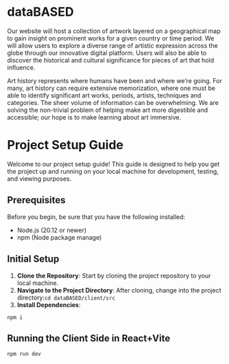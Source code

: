 # dataBASED

Our website will host a collection of artwork layered on a geographical map to gain insight on prominent works for a given country or time period. We will allow users to explore a diverse range of artistic expression across the globe through our innovative digital platform. Users will also be able to discover the historical and cultural significance for pieces of art that hold influence.

Art history represents where humans have been and where we’re going. For many, art history can require extensive memorization, where one must be able to identify significant art works, periods, artists, techniques and categories. The sheer volume of information can be overwhelming. We are solving the non-trivial problem of helping make art more digestible and accessible; our hope is to make learning about art immersive.






# Project Setup Guide

Welcome to our project setup guide! This guide is designed to help you get the project up and running on your local machine for development, testing, and viewing purposes.

## Prerequisites

Before you begin, be sure that you have the following installed:

- Node.js (20.12 or newer)
- npm (Node package manage)

## Initial Setup

1. **Clone the Repository**: Start by cloning the project repository to your local machine.
2. **Navigate to the Project Directory**: After cloning, change into the project directory:`cd dataBASED/client/src`
3. **Install Dependencies**:
```
npm i
```


## Running the Client Side in React+Vite

   ```
   npm run dev
   ```
